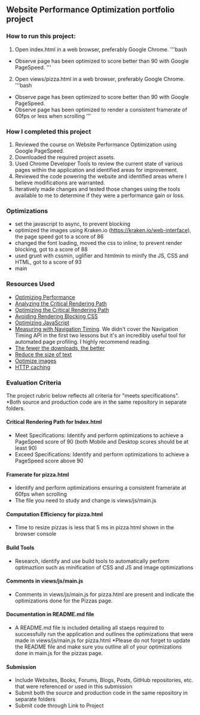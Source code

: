 ## Website Performance Optimization portfolio project

### How to run this project:
1. Open index.html in a web browser, preferably Google Chrome.
'''bash
* Observe page has been optimized to score better than 90 with Google PageSpeed.
'''
2. Open views/pizza.html in a web browser, preferably Google Chrome.
'''bash
* Observe page has been optimized to score better than 90 with Google PageSpeed.
* Observe page has been optimized to render a consistent framerate of 60fps or less when scrolling
'''

### How I completed this project
1. Reviewed the course on Website Performance Optimization using Google PageSpeed.
2. Downloaded the required project assets.
3. Used Chrome Developer Tools to review the current state of various pages within the application and identified areas for improvement.
4. Reviewed the code powering the website and identified areas where I believe modifications are warranted.
5. Iteratively made changes and tested those changes using the tools available to me to determine if they were a performance gain or loss.

### Optimizations 
*	set the javascript to async, to prevent blocking
*	optimized the images using Kraken.io (https://kraken.io/web-interface), the page speed got to a score of 86
*	changed the font loading, moved the css to inline, to prevent render blocking, got to a score of 88
*	used grunt with cssmin, uglifier and htmlmin to minify the JS, CSS and HTML, got to a score of 93
*	main

### Resources Used
* [Optimizing Performance](https://developers.google.com/web/fundamentals/performance/ "web performance")
* [Analyzing the Critical Rendering Path](https://developers.google.com/web/fundamentals/performance/critical-rendering-path/analyzing-crp.html "analyzing crp")
* [Optimizing the Critical Rendering Path](https://developers.google.com/web/fundamentals/performance/critical-rendering-path/optimizing-critical-rendering-path.html "optimize the crp!")
* [Avoiding Rendering Blocking CSS](https://developers.google.com/web/fundamentals/performance/critical-rendering-path/render-blocking-css.html "render blocking css")
* [Optimizing JavaScript](https://developers.google.com/web/fundamentals/performance/critical-rendering-path/adding-interactivity-with-javascript.html "javascript")
* [Measuring with Navigation Timing](https://developers.google.com/web/fundamentals/performance/critical-rendering-path/measure-crp.html "nav timing api"). We didn't cover the Navigation Timing API in the first two lessons but it's an incredibly useful tool for automated page profiling. I highly recommend reading.
* [The fewer the downloads, the better](https://developers.google.com/web/fundamentals/performance/optimizing-content-efficiency/eliminate-downloads.html)
* [Reduce the size of text](https://developers.google.com/web/fundamentals/performance/optimizing-content-efficiency/optimize-encoding-and-transfer.html)
* [Optimize images](https://developers.google.com/web/fundamentals/performance/optimizing-content-efficiency/image-optimization.html)
* [HTTP caching](https://developers.google.com/web/fundamentals/performance/optimizing-content-efficiency/http-caching.html)

### Evaluation Criteria
The project rubric below reflects all criteria for "meets specifications". 
*Both source and production code are in the same repository in separate folders.

#### Critical Rendering Path for Index.html
 * Meet Specifications: Identify and perform optimizations to achieve a PageSpeed score of 90 (both Mobile and Desktop scores should be at least 90)
 * Exceed Specifications: Identify and perform optimizations to achieve a PageSpeed score above 90

#### Framerate for pizza.html
 * Identify and perform optimizations ensuring a consistent framerate at 60fps when scrolling
 * The file you need to study and change is views/js/main.js

#### Computation Efficiency for pizza.html
* Time to resize pizzas is less that 5 ms in pizza.html shown in the browser console

#### Build Tools
* Research, identify and use build tools to automatically perform optimaztion such as minification of CSS and JS and image optimizations

#### Comments in views/js/main.js
* Comments in views/js/main.js for pizza.html are present and indicate the optimizations done for the Pizzas page.

#### Documentation in README.md file
* A README.md file is included detailing all staeps required to successfully run the application and outlines the optimizations that were made in views/js/main.js for pizza.html
*Please do not forget to update the README file and make sure you outline all of your optimizations done in main.js for the pizzas page.

#### Submission
* Include Websites, Books, Forums, Blogs, Posts, GitHub repositories, etc. that were referenced or used in this submission
* Submit both the source and production code in the same repository in separate folders
* Submit code through Link to Project

